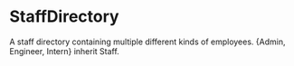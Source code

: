 # StaffDirectory
A staff directory containing multiple different kinds of employees. {Admin, Engineer, Intern} inherit Staff.
